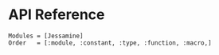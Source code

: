 # API Reference

```@autodocs
Modules = [Jessamine]
Order   = [:module, :constant, :type, :function, :macro,]
```
